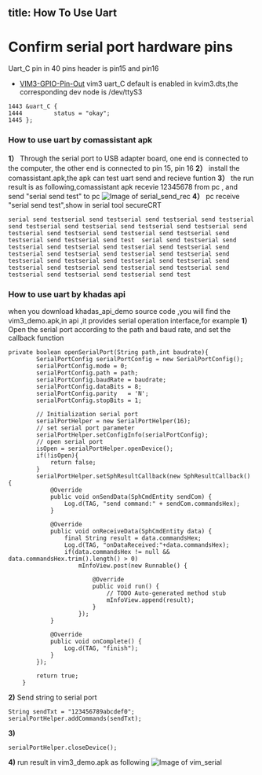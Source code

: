 title: How To Use Uart
---

# Confirm serial port hardware pins

Uart_C pin in 40 pins header is pin15 and pin16

* [VIM3-GPIO-Pin-Out](/vim3/#GPIO-Pinout)
vim3 uart_C default is enabled in kvim3.dts,the corresponding dev node is /dev/ttyS3
```
1443 &uart_C {
1444         status = "okay";
1445 };
```

### How to use uart by comassistant apk
**1）** Through the serial port to USB adapter board, one end is connected to the computer, the other end is connected to pin 15, pin 16
**2）** install the comassistant.apk,the apk can test uart send and recieve funtion
**3）** the run result is as following,comassistant apk recevie 12345678 from pc , and send "serial send test" to pc 
![Image of serial_send_rec](/images/vim3/serial_send_rec.png)
**4）** pc receive "serial send test",show in serial tool secureCRT 
```
serial send testserial send testserial send testserial send testserial send testserial send testserial send testserial send testserial send testserial send testserial send testserial send testserial send testserial send testserial send test  serial send testserial send testserial send testserial send testserial send testserial send testserial send testserial send testserial send testserial send testserial send testserial send testserial send testserial send testserial send testserial send testserial send testserial send testserial send testserial send testserial send test
``` 

### How to use uart by khadas api
when you download khadas_api_demo source code ,you will find the vim3_demo.apk,in api ,it provides serial operation interface,for example 
**1）** Open the serial port according to the path and baud rate, and set the callback function
```
private boolean openSerialPort(String path,int baudrate){
		SerialPortConfig serialPortConfig = new SerialPortConfig();
		serialPortConfig.mode = 0;
		serialPortConfig.path = path;
		serialPortConfig.baudRate = baudrate;
		serialPortConfig.dataBits = 8;
		serialPortConfig.parity   = 'N';
		serialPortConfig.stopBits = 1;

		// Initialization serial port
		serialPortHelper = new SerialPortHelper(16);
		// set serial port parameter
		serialPortHelper.setConfigInfo(serialPortConfig);
		// open serial port
		isOpen = serialPortHelper.openDevice();
		if(!isOpen){
			return false;
		}
		serialPortHelper.setSphResultCallback(new SphResultCallback() {
			@Override
			public void onSendData(SphCmdEntity sendCom) {
				Log.d(TAG, "send command:" + sendCom.commandsHex);
			}

			@Override
			public void onReceiveData(SphCmdEntity data) {
				final String result = data.commandsHex;
				Log.d(TAG, "onDataReceived:"+data.commandsHex);
				if(data.commandsHex != null && data.commandsHex.trim().length() > 0)
					mInfoView.post(new Runnable() {

						@Override
						public void run() {
							// TODO Auto-generated method stub
							mInfoView.append(result);
						}
					});
			}

			@Override
			public void onComplete() {
				Log.d(TAG, "finish");
			}
		});

		return true;
	}
```
**2)** Send string to serial port
```
String sendTxt = "123456789abcdef0";
serialPortHelper.addCommands(sendTxt);
```
**3)**
```
serialPortHelper.closeDevice();
```
**4)** run result in vim3_demo.apk as following
![Image of vim_serial](/images/vim3/vim3_serial.png)



